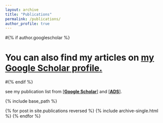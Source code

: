 ```yaml
---
layout: archive
title: "Publications"
permalink: /publications/
author_profile: true
---
```


#{% if author.googlescholar %}
#  You can also find my articles on <u><a href="{{author.googlescholar}}">my Google Scholar profile</a>.</u>
#{% endif %}

see my publication list from [\[**Google Scholar**\]](https://scholar.google.com/citations?user=bGL6kUQAAAAJ&hl=en)
and [\[**ADS**\]](https://ui.adsabs.harvard.edu/user/libraries/PkFi6jPtRS-1GXEa9ugtGg).<br/>

{% include base_path %}

{% for post in site.publications reversed %}
  {% include archive-single.html %}
{% endfor %}

